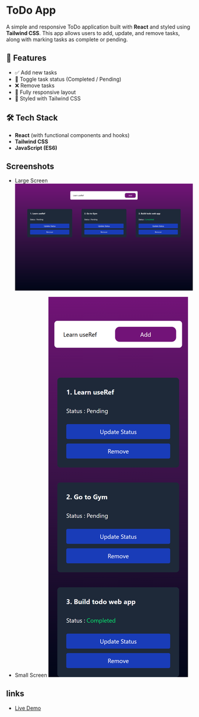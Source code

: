 # ToDo App

A simple and responsive ToDo application built with **React** and styled using **Tailwind CSS**. This app allows users to add, update, and remove tasks, along with marking tasks as complete or pending.

## 🚀 Features

- ✅ Add new tasks
- 🔁 Toggle task status (Completed / Pending)
- ❌ Remove tasks
- 📱 Fully responsive layout
- 🎨 Styled with Tailwind CSS

## 🛠️ Tech Stack

- **React** (with functional components and hooks)
- **Tailwind CSS**
- **JavaScript (ES6)**

## Screenshots

- Large Screen
  ![alt text](lg-todo-assign02.png)

- Small Screen
  ![alt text](sm-todo-assign02.png)

## links

- [Live Demo](https://todowebappassign02p01.netlify.app/)
